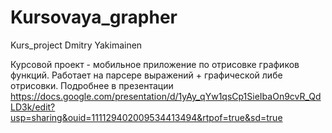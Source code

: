 # Kursovaya_grapher
Kurs_project Dmitry Yakimainen

Курсовой проект - мобильное приложение по отрисовке графиков функций. Работает на парсере выражений + графической либе отрисовки.
Подробнее в презентации https://docs.google.com/presentation/d/1yAy_qYw1qsCp1SieIbaOn9cvR_QdLD3k/edit?usp=sharing&ouid=111129402009534413494&rtpof=true&sd=true
